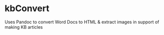 # kbConvert
Uses Pandoc to convert Word Docs to HTML &amp; extract images in support of making KB articles
